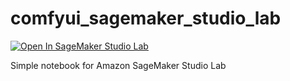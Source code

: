 # comfyui_sagemaker_studio_lab

[![Open In SageMaker Studio Lab](https://studiolab.sagemaker.aws/studiolab.svg)](https://studiolab.sagemaker.aws/import/github/San4itos/comfyui_sagemaker_studio_lab/blob/main/comfyui_sagemaker_studio_lab.ipynb)

Simple notebook for Amazon SageMaker Studio Lab
